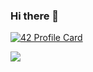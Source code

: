 ### Hi there 👋

[![42 Profile Card](https://1337-readme.vercel.app/api/profile?cursus=42&dark=false&login=aelouarg)](https://github.com/mohouyizme/1337-readme)

<a href="https://github.com/drslax">
  <img align="center" src="https://github-readme-stats.vercel.app/api/top-langs/?username=drslax&theme=light" />
</a>

<!--
**drslax/drslax** is a ✨ _special_ ✨ repository because its `README.md` (this file) appears on your GitHub profile.

Here are some ideas to get you started:

- 🔭 I’m currently working on ...
- 🌱 I’m currently learning ...
- 👯 I’m looking to collaborate on ...
- 🤔 I’m looking for help with ...
- 💬 Ask me about ...
- 📫 How to reach me: ...
- 😄 Pronouns: ...
- ⚡ Fun fact: ...
-->
